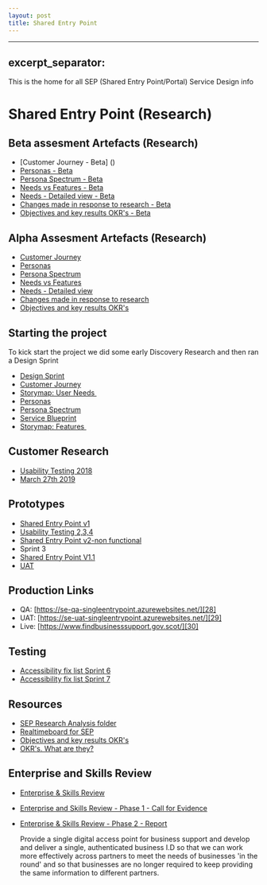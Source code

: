 ```yaml
---
layout: post
title: Shared Entry Point
---
```


---
excerpt_separator: <!--more-->
---

This is the home for all SEP (Shared Entry Point/Portal) Service Design info

<!--more-->

# Shared Entry Point (Research)
## Beta assesment Artefacts (Research)
- [Customer Journey - Beta] ()
- [Personas - Beta]()
- [Persona Spectrum - Beta]()
- [Needs vs Features - Beta]()
- [Needs - Detailed view - Beta]()
- [Changes made in response to research - Beta]()
- [Objectives and key results OKR's - Beta]()

## Alpha Assesment Artefacts (Research)
- [Customer Journey][7]
- [Personas][8]
- [Persona Spectrum][9]
- [Needs vs Features][10]
- [Needs - Detailed view][11]
- [Changes made in response to research][12]
- [Objectives and key results OKR's][13]

## Starting the project
To kick start the project we did some early Discovery Research and then ran a Design Sprint
- [Design Sprint][14]
- [Customer Journey][15]
- [Storymap: User Needs ][16]
- [Personas][17]
- [Persona Spectrum][18]
- [Service Blueprint][19]
- [Storymap: Features ][20]

## Customer Research
- [Usability Testing 2018][21]
- [March  27th 2019][22]

## Prototypes
- [Shared Entry Point v1][23]
- [Usability Testing 2,3,4][24]
- [Shared Entry Point v2-non functional][25]
- Sprint 3
- [Shared Entry Point V1.1][26]
- [UAT][27]

## Production Links
- QA: [https://se-qa-singleentrypoint.azurewebsites.net/][28]
- UAT: [https://se-uat-singleentrypoint.azurewebsites.net/][29]
- Live: [https://www.findbusinesssupport.gov.scot/][30]

## Testing
- [Accessibility fix list Sprint 6][31]
- [Accessibility fix list Sprint 7][32]

## Resources
- [SEP Research Analysis folder][33]
- [Realtimeboard for SEP][34]
- [Objectives and key results OKR's][35]
- [OKR's. What are they?][36]

## Enterprise and Skills Review

- [Enterprise & Skills Review][37]
- [Enterprise and Skills Review - Phase 1 - Call for Evidence][38]
- [Enterprise & Skills Review - Phase 2 - Report][39]

	Provide a single digital access point for business support
	and develop and deliver a single, authenticated business I.D
	so that we can work more effectively across partners to meet
	the needs of businesses 'in the round' and so that businesses
	are no longer required to keep providing the same information
	to different partners.

[7]:	SingleEntryJourney.pdf
[8]:	SEPpersonas3.pdf
[9]:	SEPspectrum.pdf
[10]:	SEPneedsFEATURES.pdf
[11]:	NEEDS_DETAILED.pdf
[12]:	SEP_Changes.pdf
[13]:	SEPOKR.pdf
[14]:	5day.png
[15]:	SingleEntryJourney.pdf
[16]:	SEPNeeds.pdf
[17]:	SEPpersonas3.pdf
[18]:	SEPspectrum.pdf
[19]:	SEPblueprint.pdf
[20]:	SEPfeatures.pdf
[21]:	SEPtest.png
[22]:	testing/sep27mar_V2.pdf
[23]:	https://xd.adobe.com/view/a58d8f43-5637-4507-6651-10c61d93b8d7-d3bc/?fullscreen
[24]:	SEPtest2.png
[25]:	https://xd.adobe.com/view/11ddee6c-4798-41a8-451c-47dc1452eaf7-67ec/
[26]:	https://xd.adobe.com/view/8bef5999-e66a-4c8d-5007-02773134ba2f-fdde/?fullscreen
[27]:	https://se-uat-singleentrypoint.azurewebsites.net/
[28]:	https://se-qa-singleentrypoint.azurewebsites.net/
[29]:	https://se-uat-singleentrypoint.azurewebsites.net/
[30]:	https://www.findbusinesssupport.gov.scot/
[31]:	a11y_6.md
[32]:	a11y_7.md
[33]:	https://scotent.sharepoint.com/:f:/s/Marketing-and-Service-Transformation/EuXPzGxWrbBLv1k5zjuZfAkB0AHk98ZaP4vr7OR_o8rKzQ?e=iFdnVx
[34]:	https://realtimeboard.com/app/board/o9J_kyj16HU=/
[35]:	SEPOKR.pdf
[36]:	https://rework.withgoogle.com/guides/set-goals-with-okrs/steps/introduction/
[37]:	https://www.gov.scot/policies/economic-growth/enterprise-and-skills-review/
[38]:	https://www.gov.scot/publications/enterprise-skills-review-report-phase-1/pages/1/
[39]:	https://www.gov.scot/publications/enterprise-skills-review-report-phase-2/
